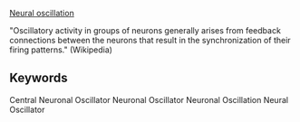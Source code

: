 [Neural oscillation](https://en.wikipedia.org/wiki/Neural_oscillation)

"Oscillatory activity in groups of neurons generally arises from feedback connections between the neurons that result in the synchronization of their firing patterns." (Wikipedia)

## Keywords
Central Neuronal Oscillator
Neuronal Oscillator
Neuronal Oscillation
Neural Oscillator